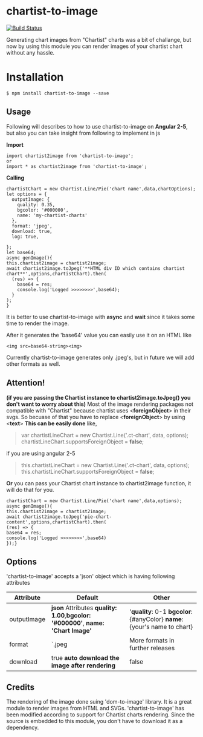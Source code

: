 # chartist-to-image
[![Build Status](https://travis-ci.org/deQuota/chartist-to-image.svg?branch=master)](https://travis-ci.org/deQuota/chartist-to-image)

Generating chart images from "Chartist" charts was a bit of challange, but now by using this module you can render images of your chartist chart without any hassle.


# Installation
```
$ npm install chartist-to-image --save
```

## Usage
Following will describes to how to use chartist-to-image on **Angular 2-5**,
but also you can take insight from following to implement in js

**Import**

 
 
    import chartist2image from 'chartist-to-image';
    or
    import * as chartist2image from 'chartist-to-image';
    
**Calling**

    chartistChart = new Chartist.Line/Pie('chart name',data,chartOptions);
	let options = {
      outputImage: {
        quality: 0.35,
        bgcolor: '#000000',
        name: 'my-chartist-charts'
      },
      format: 'jpeg',
      download: true,
      log: true,

    };
    let base64;
    async genImage(){
    this.chartist2image = chartist2image;
    await chartist2image.toJpeg('**HTML div ID which contains chartist chart**',options,chartistChart).then(
      (res) => {
        base64 = res;
        console.log('Logged >>>>>>>>',base64);
      }
    );
    }
It is better to use chartist-to-image with **async** and **wait** since it takes some time to render the image.

After it generates the 'base64' value you can easily use it on an HTML
like 

    <img src=base64-string><img>
Currently chartist-to-image generates only .jpeg's, but in future we will add other formats as well.


## Attention!
**(if you are passing the Chartist instance to chartist2image.toJpeg() you don't want to worry about this)**
Most of the image rendering packages not compatible with "Chartist" because
chartist uses  <**foreignObject**> in their svgs. 
So becuase of that you have to replace <**foreignObject**> by using  <**text**>
**This can be easily done** like,
 >  var chartistLineChart = new Chartist.Line('.ct-chart', data, options);
   > chartistLineChart.supportsForeignObject = **false**; 

if you are using angular 2-5
> this.chartistLineChart = new Chartist.Line('.ct-chart', data, options);
>    this.chartistLineChart.supportsForeignObject = **false**; 

**Or** you can pass your Chartist chart instance to chartist2image function, it will do that for you.

    chartistChart = new Chartist.Line/Pie('chart name',data,options);
    async genImage(){
    this.chartist2image = chartist2image;
    await chartist2image.toJpeg('pie-chart-content',options,chartistChart).then(
    (res) => {
    base64 = res;
    console.log('Logged >>>>>>>>',base64)
    });}
    

## Options

'chartist-to-image' accepts a 'json' object which is having following attributes

|  Attribute              |                Default        |Other                         |
|----------------|-------------------------------|-----------------------------|
|outputImage|**json** Attributes **quality: 1.00**,**bgcolor: '#000000'**, **name: 'Chart Image'**    |'**quality**: 0-1 **bgcolor**: {#anyColor} **name**: {your's name to chart}             |
|format         |`.jpeg           |More formats in further releases          |
|download          |true **auto download the image after rendering**|false|

## Credits
The rendering of the image done suing 'dom-to-image' library. It is a great module to render images from HTML and SVGs. 'chartist-to-image' has been modified according to support for Chartist charts rendering. Since the source is embedded to this module, you don't have to download it as a dependency.
